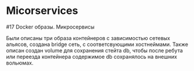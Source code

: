 # Micorservices



#17 Docker образы. Микросервисы

Были описаны три образа контейнеров с зависимостью сетевых альясов, создана bridge сеть, с соответсвующими хостнеймами.
Также описан создан volume для сохранения стейта db, чтобы после ребута или переезда контейнера содержимое db сохранялось на внешних вольюмах.
